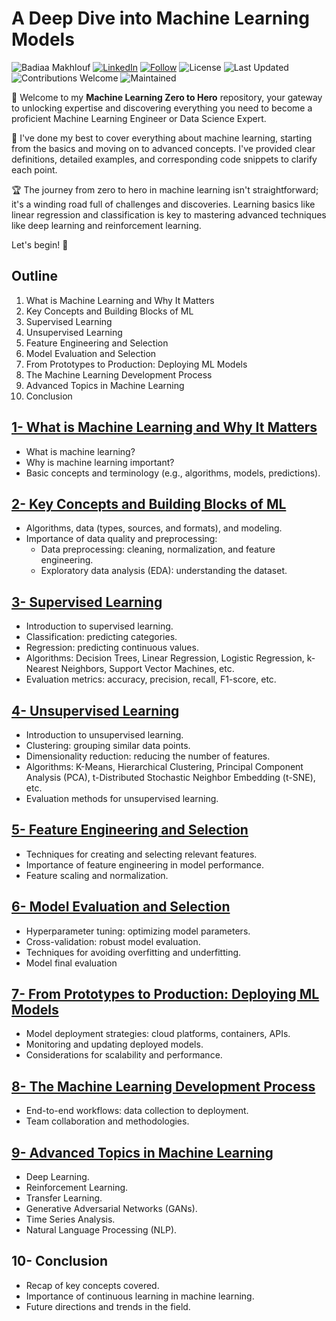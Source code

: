 # A Deep Dive into Machine Learning Models
![Badiaa Makhlouf](https://img.shields.io/badge/Author-Badiaa%20Makhlouf-green)
[![LinkedIn](https://img.shields.io/badge/LinkedIn-Profile-blue?logo=linkedin)](https://www.linkedin.com/in/badiaa-m-b77032116/)
[![Follow](https://img.shields.io/github/followers/badiaamakhlouf?label=Follow&style=social)](https://github.com/badiaamakhlouf)
![License](https://img.shields.io/badge/License-MIT-red)
![Last Updated](https://img.shields.io/badge/last%20updated-July%202024-brightgreen)
![Contributions Welcome](https://img.shields.io/badge/contributions-welcome-orange.svg)
![Maintained](https://img.shields.io/badge/maintained-yes-blue.svg)

🎉 Welcome to my **Machine Learning Zero to Hero** repository, your gateway to unlocking expertise and discovering everything you need to become a proficient Machine Learning Engineer or Data Science Expert.

🎯 I've done my best to cover everything about machine learning, starting from the basics and moving on to advanced concepts. I've provided clear definitions, detailed examples, and corresponding code snippets to clarify each point. 

🏆 The journey from zero to hero in machine learning isn't straightforward; it's a winding road full of challenges and discoveries. Learning basics like linear regression and classification is key to mastering advanced techniques like deep learning and reinforcement learning.

Let's begin! 🚀
## Outline 
 1. What is Machine Learning and Why It Matters
 2. Key Concepts and Building Blocks of ML
 3. Supervised Learning
 4. Unsupervised Learning
 5. Feature Engineering and Selection
 6. Model Evaluation and Selection
 7. From Prototypes to Production: Deploying ML Models
 8. The Machine Learning Development Process
 9. Advanced Topics in Machine Learning
 10. Conclusion

## [1- What is Machine Learning and Why It Matters](pages/introduction_to_ml.md)
- What is machine learning?
- Why is machine learning important?
- Basic concepts and terminology (e.g., algorithms, models, predictions).
## [2- Key Concepts and Building Blocks of ML](pages/key_concepts.md)
- Algorithms, data (types, sources, and formats), and modeling.
- Importance of data quality and preprocessing:
   - Data preprocessing: cleaning, normalization, and feature engineering.
   - Exploratory data analysis (EDA): understanding the dataset.
## [3- Supervised Learning](pages/supervised_learning.md)
- Introduction to supervised learning.
- Classification: predicting categories.
- Regression: predicting continuous values.
- Algorithms: Decision Trees, Linear Regression, Logistic Regression, k-Nearest Neighbors, Support Vector Machines, etc.
- Evaluation metrics: accuracy, precision, recall, F1-score, etc.
## [4- Unsupervised Learning](pages/unsupervised_learning.md)
- Introduction to unsupervised learning.
- Clustering: grouping similar data points.
- Dimensionality reduction: reducing the number of features.
- Algorithms: K-Means, Hierarchical Clustering, Principal Component Analysis (PCA), t-Distributed Stochastic Neighbor Embedding (t-SNE), etc.
- Evaluation methods for unsupervised learning.
## [5- Feature Engineering and Selection](pages/feature_engineering_selection.md)
- Techniques for creating and selecting relevant features.
- Importance of feature engineering in model performance.
- Feature scaling and normalization.
## [6- Model Evaluation and Selection](pages/model_tunning_optim.md)
- Hyperparameter tuning: optimizing model parameters.
- Cross-validation: robust model evaluation.
- Techniques for avoiding overfitting and underfitting.
- Model final evaluation
## [7- From Prototypes to Production: Deploying ML Models](pages/deploying_ml_model.md)
- Model deployment strategies: cloud platforms, containers, APIs.
- Monitoring and updating deployed models.
- Considerations for scalability and performance.
## [8- The Machine Learning Development Process](pages/ml_devlopment_process.md)
- End-to-end workflows: data collection to deployment.
- Team collaboration and methodologies.
## [9- Advanced Topics in Machine Learning](pages/advanced_topics.md)
- Deep Learning.
- Reinforcement Learning.
- Transfer Learning.
- Generative Adversarial Networks (GANs).
- Time Series Analysis.
- Natural Language Processing (NLP).

## 10- Conclusion
- Recap of key concepts covered.
- Importance of continuous learning in machine learning.
- Future directions and trends in the field.

